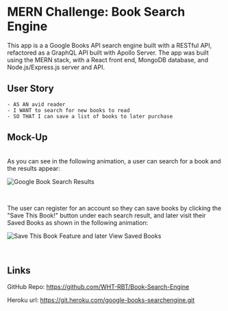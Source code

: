 # MERN Challenge: Book Search Engine


This app is a a Google Books API search engine built with a RESTful API, refactored as a GraphQL API built with Apollo Server. The app was built using the MERN stack, with a React front end, MongoDB database, and Node.js/Express.js server and API. 


## User Story

    - AS AN avid reader
    - I WANT to search for new books to read
    - SO THAT I can save a list of books to later purchase


## Mock-Up

<br>
As you can see in the following animation, a user can search for a book and the results appear:

<br>

![Google Book Search Results](<client/public/Google Book Search.gif>)

<br>

The user can register for an account so they can save books by clicking the "Save This Book!" button under each search result, and later visit their Saved Books as shown in the following animation:
<br>


![Save This Book Feature and later View Saved Books](<client/public/Google Saved Books.gif>)

<br>

## Links

GitHub Repo:
https://github.com/WHT-RBT/Book-Search-Engine 

Heroku url:
https://git.heroku.com/google-books-searchengine.git 

